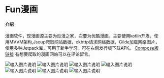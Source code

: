 # Fun漫画

#### 介绍
漫画软件，现漫画源主要为动漫之家，次要为优酷漫画。主要使用kotlin开发，使用MVVM架构,Jsoup爬取网站数据，okhttp请求网络数据，Gilde加载网络图片，使用多种Jetpack库，可用于新手学习。可在右侧发行版下载APK。
[Compose版链接](https://gitee.com/fanketly/FunCartoon_Compose)
有想要爬取的漫画网站可以在评论留言。

![输入图片说明](https://images.gitee.com/uploads/images/2021/0421/134916_94785163_7500578.png "微信截图_20210421134754.png")
![输入图片说明](https://images.gitee.com/uploads/images/2021/0421/134939_59988a90_7500578.png "微信截图_20210421134813.png")
![输入图片说明](https://images.gitee.com/uploads/images/2021/0421/134949_32a7e9d8_7500578.png "微信截图_20210421134826.png")
![输入图片说明](https://images.gitee.com/uploads/images/2021/0328/180610_24d02655_7500578.png "微信截图_20210328180533.png")
![输入图片说明](https://images.gitee.com/uploads/images/2021/0328/180621_c76c870f_7500578.png "微信截图_20210328180455.png")
![输入图片说明](https://images.gitee.com/uploads/images/2021/0122/160823_9bff749c_7500578.png "微信截图_20210122160031.png")
![输入图片说明](https://images.gitee.com/uploads/images/2021/0122/160831_b9e0100b_7500578.png "微信截图_20210122160037.png")
